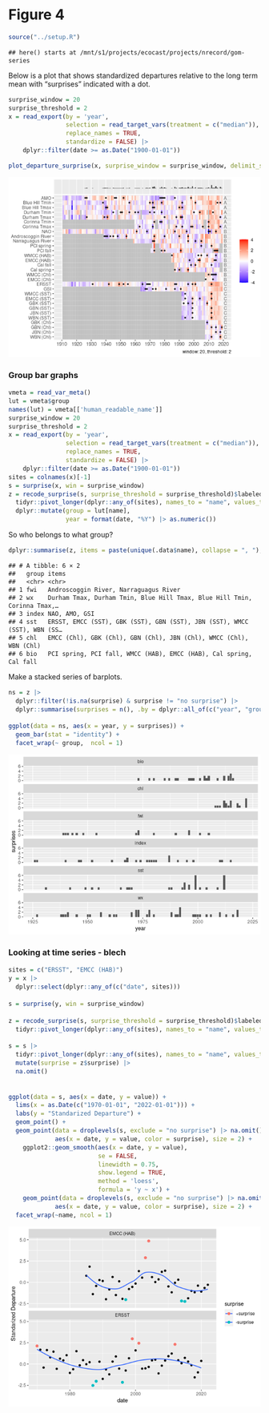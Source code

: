 Figure 4
================

``` r
source("../setup.R")
```

    ## here() starts at /mnt/s1/projects/ecocast/projects/nrecord/gom-series

Below is a plot that shows standardized departures relative to the long
term mean with “surprises” indicated with a dot.

``` r
surprise_window = 20
surprise_threshold = 2
x = read_export(by = 'year', 
                selection = read_target_vars(treatment = c("median")),
                replace_names = TRUE, 
                standardize = FALSE) |>
    dplyr::filter(date >= as.Date("1900-01-01"))
```

``` r
plot_departure_surprise(x, surprise_window = surprise_window, delimit_surprise = FALSE)
```

![](README-fig4_files/figure-gfm/unnamed-chunk-3-1.png)<!-- -->

### Group bar graphs

``` r
vmeta = read_var_meta()
lut = vmeta$group
names(lut) = vmeta[['human_readable_name']]
surprise_window = 20
surprise_threshold = 2
x = read_export(by = 'year', 
                selection = read_target_vars(treatment = c("median")),
                replace_names = TRUE, 
                standardize = FALSE) |>
    dplyr::filter(date >= as.Date("1900-01-01"))
sites = colnames(x)[-1]
s = surprise(x, win = surprise_window) 
z = recode_surprise(s, surprise_threshold = surprise_threshold)$labeled_data |>
  tidyr::pivot_longer(dplyr::any_of(sites), names_to = "name", values_to = "surprise") |>
  dplyr::mutate(group = lut[name],
                year = format(date, "%Y") |> as.numeric())
```

So who belongs to what group?

``` r
dplyr::summarise(z, items = paste(unique(.data$name), collapse = ", "), .by = "group") 
```

    ## # A tibble: 6 × 2
    ##   group items                                                                   
    ##   <chr> <chr>                                                                   
    ## 1 fwi   Androscoggin River, Narraguagus River                                   
    ## 2 wx    Durham Tmax, Durham Tmin, Blue Hill Tmax, Blue Hill Tmin, Corinna Tmax,…
    ## 3 index NAO, AMO, GSI                                                           
    ## 4 sst   ERSST, EMCC (SST), GBK (SST), GBN (SST), JBN (SST), WMCC (SST), WBN (SS…
    ## 5 chl   EMCC (Chl), GBK (Chl), GBN (Chl), JBN (Chl), WMCC (Chl), WBN (Chl)      
    ## 6 bio   PCI spring, PCI fall, WMCC (HAB), EMCC (HAB), Cal spring, Cal fall

Make a stacked series of barplots.

``` r
ns = z |>
  dplyr::filter(!is.na(surprise) & surprise != "no surprise") |>
  dplyr::summarise(surprises = n(), .by = dplyr::all_of(c("year", "group")))

ggplot(data = ns, aes(x = year, y = surprises)) +
  geom_bar(stat = "identity") +
  facet_wrap(~ group,  ncol = 1)
```

![](README-fig4_files/figure-gfm/unnamed-chunk-6-1.png)<!-- -->

### Looking at time series - blech

``` r
sites = c("ERSST", "EMCC (HAB)")
y = x |>
  dplyr::select(dplyr::any_of(c("date", sites)))

s = surprise(y, win = surprise_window) 

z = recode_surprise(s, surprise_threshold = surprise_threshold)$labeled_data |>
  tidyr::pivot_longer(dplyr::any_of(sites), names_to = "name", values_to = "surprise") 

s = s |>
  tidyr::pivot_longer(dplyr::any_of(sites), names_to = "name", values_to = "value") |>
  mutate(surprise = z$surprise) |>
  na.omit()

 
ggplot(data = s, aes(x = date, y = value)) + 
  lims(x = as.Date(c("1970-01-01", "2022-01-01"))) + 
  labs(y = "Standarized Departure") + 
  geom_point() + 
  geom_point(data = droplevels(s, exclude = "no surprise") |> na.omit(),
             aes(x = date, y = value, color = surprise), size = 2) + 
    ggplot2::geom_smooth(aes(x = date, y = value), 
                         se = FALSE,  
                         linewidth = 0.75, 
                         show.legend = TRUE,
                         method = 'loess', 
                         formula = 'y ~ x') +
    geom_point(data = droplevels(s, exclude = "no surprise") |> na.omit(),
             aes(x = date, y = value, color = surprise), size = 2) + 
  facet_wrap(~name, ncol = 1)
```

![](README-fig4_files/figure-gfm/unnamed-chunk-7-1.png)<!-- -->

